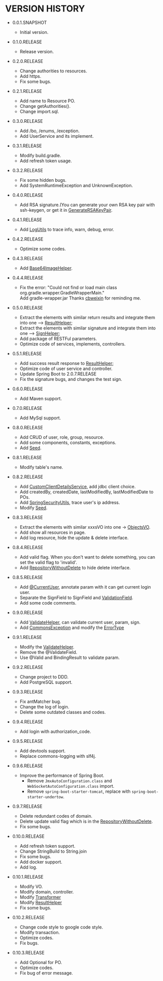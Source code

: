 # VERSION HISTORY

- 0.0.1.SNAPSHOT
  - Initial version.
  
- 0.1.0.RELEASE
  - Release version.
  
- 0.2.0.RELEASE
  - Change authorities to resources.
  - Add https.
  - Fix some bugs.
  
- 0.2.1.RELEASE
  - Add name to Resource PO.
  - Change getAuthorities().
  - Change import.sql.
  
- 0.3.0.RELEASE
  - Add /bo, /enums, /exception.
  - Add UserService and its implement.
  
- 0.3.1.RELEASE
  - Modify build.gradle.
  - Add refresh token usage.
  
- 0.3.2.RELEASE
  - Fix some hidden bugs.
  - Add SystemRuntimeException and UnknownException.
  
- 0.4.0.RELEASE
  - Add RSA signature.(You can generate your own RSA key pair with ssh-keygen, or get it in [GenerateRSAKeyPair](/src/test/java/com/saintdan/framework/GenerateRSAKeyPair.java).
  
- 0.4.1.RELEASE
  - Add [LogUtils](/src/main/java/com/saintdan/framework/tools/LogUtils.java) to trace info, warn, debug, error.
  
- 0.4.2.RELEASE
  - Optimize some codes.
  
- 0.4.3.RELEASE
  - Add [Base64ImageHelper](/src/main/java/com/saintdan/framework/tools/Base64ImageHelper.java).
  
- 0.4.4.RELEASE
  - Fix the error: "Could not find or load main class org.gradle.wrapper.GradleWrapperMain."  
    Add gradle-wrapper.jar
    Thanks [cbweixin](https://github.com/cbweixin) for reminding me.
    
- 0.5.0.RELEASE
  - Extract the elements with similar return results and integrate them into one --> [ResultHelper](/src/main/java/saintdan/framework/component/ResultHelper.java);
  - Extract the elements with similar signature and integrate them into one --> [SignHelper](/src/main/java/saintdan/framework/component/SignHelper.java);
  - Add package of RESTFul parameters.
  - Optimize code of services, implements, controllers.
  
- 0.5.1.RELEASE
  - Add success result response to [ResultHelper](/src/main/java/saintdan/framework/component/ResultHelper.java);
  - Optimize code of user service and controller.
  - Update Spring Boot to 2.0.7.RELEASE
  - Fix the signature bugs, and changes the test sign.
  
- 0.6.0.RELEASE
  - Add Maven support.
  
- 0.7.0.RELEASE
  - Add MySql support.
  
- 0.8.0.RELEASE
  - Add CRUD of user, role, group, resource.
  - Add some components, constants, exceptions.
  - Add [Seed](src/test/java/com/saintdan/framework/repo/Seed.java).
  
- 0.8.1.RELEASE
  - Modify table's name.
  
- 0.8.2.RELEASE
  - Add [CustomClientDetailsService](src/main/java/com/saintdan/framework/config/custom/CustomClientDetailsService.java), add jdbc client choice.
  - Add createdBy, createdDate, lastModifiedBy, lastModifiedDate to POs.
  - Add [SpringSecurityUtils](src/main/java/com/saintdan/framework/tools/SpringSecurityUtils.java), trace user's ip address.
  - Modify [Seed](src/test/java/com/saintdan/framework/repo/Seed.java).
  
- 0.8.3.RELEASE
  - Extract the elements with similar xxxsVO into one -> [ObjectsVO](src/main/java/com/saintdan/framework/vo/ObjectsVO.java).
  - Add show all resources in page.
  - Add log resource, hide the update & delete interface.
  
- 0.8.4.RELEASE
  - Add valid flag. When you don't want to delete something, you can set the valid flag to 'invalid'.
  - Add [RepositoryWithoutDelete](src/main/java/com/saintdan/framework/repo/RepositoryWithoutDelete.java) to hide delete interface.

- 0.8.5.RELEASE
  - Add [@CurrentUser](src/main/java/com/saintdan/framework/annotation/CurrentUser.java), annotate param with it can get current login user.
  - Separate the SignField to SignField and [ValidationField](src/main/java/com/saintdan/framework/annotation/ValidationField.java).
  - Add some code comments.

- 0.9.0.RELEASE
  - Add [ValidateHelper](src/main/java/com/saintdan/framework/component/ValidateHelper.java), can validate current user, param, sign.
  - Add [CommonsException](src/main/java/com/saintdan/framework/exception/CommonsException.java) and modify the [ErrorType](src/main/java/com/saintdan/framework/enums/ErrorType.java)

- 0.9.1.RELEASE
  - Modify the [ValidateHelper](src/main/java/com/saintdan/framework/component/ValidateHelper.java).
  - Remove the @ValidateField.
  - Use @Valid and BindingResult to validate param.

- 0.9.2.RELEASE
  - Change project to DDD.
  - Add PostgreSQL support.

- 0.9.3.RELEASE
  - Fix antMatcher bug.
  - Change the log of login.
  - Delete some outdated classes and codes.

- 0.9.4.RELEASE
  - Add login with authorization_code.

- 0.9.5.RELEASE
  - Add devtools support.
  - Replace commons-logging with slf4j.

- 0.9.6.RELEASE
  - Improve the performance of Spring Boot.
    - Remove `JmxAutoConfiguration.class` and `WebSocketAutoConfiguration.class` import.
    - Remove `spring-boot-starter-tomcat`, replace with `spring-boot-starter-undertow`.

- 0.9.7.RELEASE
  - Delete redundant codes of domain.
  - Delete update valid flag which is in the [RepositoryWithoutDelete](src/main/java/com/saintdan/framework/repo/RepositoryWithoutDelete.java).
  - Fix some bugs.

- 0.10.0.RELEASE
  - Add refresh token support.
  - Change StringBuild to String.join
  - Fix some bugs.
  - Add docker support.
  - Add log.

- 0.10.1.RELEASE
  - Modify VO.
  - Modify domain, controller.
  - Modify [Transformer](src/main/java/com/saintdan/framework/component/Transformer.java)
  - Modify [ResultHelper](src/main/java/com/saintdan/framework/component/ResultHelper.java)
  - Fix some bugs.

- 0.10.2.RELEASE
  - Change code style to google code style.
  - Modify transaction.
  - Optimize codes.
  - Fix bugs.

- 0.10.3.RELEASE
  - Add Optional for PO.
  - Optimize codes.
  - Fix bug of error message.
